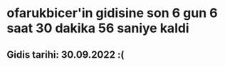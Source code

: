 # ofarukbicer'in gidisine son 6 gun 6 saat 30 dakika 56 saniye kaldi

## Gidis tarihi: 30.09.2022 :(
